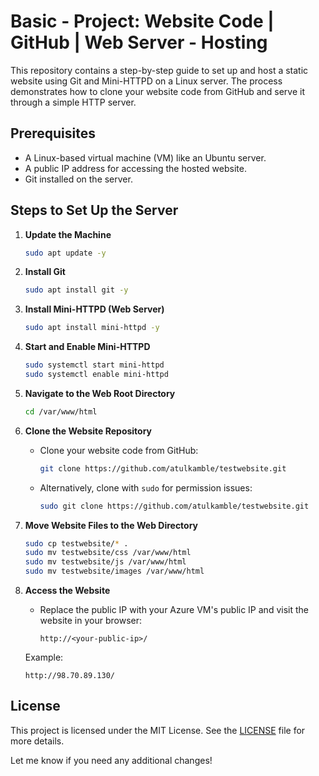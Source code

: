# Basic - Project: Website Code | GitHub | Web Server - Hosting

This repository contains a step-by-step guide to set up and host a static website using Git and Mini-HTTPD on a Linux server. The process demonstrates how to clone your website code from GitHub and serve it through a simple HTTP server.

## Prerequisites
- A Linux-based virtual machine (VM) like an Ubuntu server.
- A public IP address for accessing the hosted website.
- Git installed on the server.

## Steps to Set Up the Server

1. **Update the Machine**
   ```bash
   sudo apt update -y
   ```

2. **Install Git**
   ```bash
   sudo apt install git -y
   ```

3. **Install Mini-HTTPD (Web Server)**
   ```bash
   sudo apt install mini-httpd -y
   ```

4. **Start and Enable Mini-HTTPD**
   ```bash
   sudo systemctl start mini-httpd
   sudo systemctl enable mini-httpd
   ```

5. **Navigate to the Web Root Directory**
   ```bash
   cd /var/www/html
   ```

6. **Clone the Website Repository**
   - Clone your website code from GitHub:
     ```bash
     git clone https://github.com/atulkamble/testwebsite.git
     ```
   - Alternatively, clone with `sudo` for permission issues:
     ```bash
     sudo git clone https://github.com/atulkamble/testwebsite.git
     ```

7. **Move Website Files to the Web Directory**
   ```bash
   sudo cp testwebsite/* .
   sudo mv testwebsite/css /var/www/html
   sudo mv testwebsite/js /var/www/html
   sudo mv testwebsite/images /var/www/html
   ```

8. **Access the Website**
   - Replace the public IP with your Azure VM's public IP and visit the website in your browser:
     ```
     http://<your-public-ip>/
     ```

   Example:
   ```
   http://98.70.89.130/
   ```

## License
This project is licensed under the MIT License. See the [LICENSE](LICENSE) file for more details.

Let me know if you need any additional changes!
